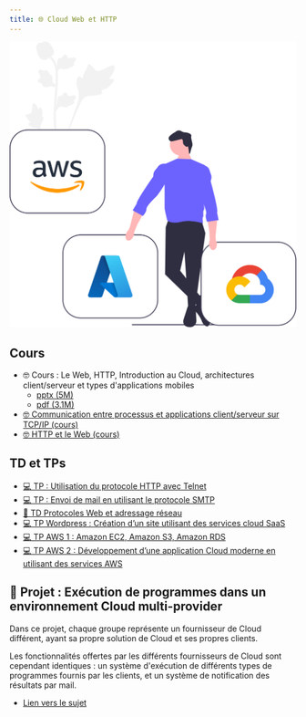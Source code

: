 ```yaml
---
title: 🌐 Cloud Web et HTTP
---
```


![](../../../assets/undraw/undraw_cloud-hosting_tfeh.svg)

## Cours

- 🤓 Cours : Le Web, HTTP, Introduction au Cloud, architectures client/serveur et types d'applications mobiles
  - [pptx (5M)](/cours/cloud/cours-cloud-web.pptx)
  - [pdf (3.1M)](/cours/cloud/cours-cloud-web.pdf)
- [🤓 Communication entre processus et applications client/serveur sur TCP/IP (cours)](/cours/cloud/cours-client-serveur-tcp-ip)
- [🤓 HTTP et le Web (cours)](/cours/cloud/cours-http-web)

## TD et TPs

- [💻 TP : Utilisation du protocole HTTP avec Telnet](/cours/cloud/exo-telnet_http)
- [💻 TP : Envoi de mail en utilisant le protocole SMTP](/cours/cloud/exo-smtp)
- [📝 TD Protocoles Web et adressage réseau](/cours/cloud/protocoles-web-td)
- [💻 TP Wordpress : Création d’un site utilisant des services cloud SaaS](/cours/cloud/tp_wordpress)
- [💻 TP AWS 1 : Amazon EC2, Amazon S3, Amazon RDS](/cours/cloud/tp_aws-1)
- [💻 TP AWS 2 : Développement d’une application Cloud moderne en utilisant des services AWS](/cours/cloud/tp_aws-2)

## 📌 Projet : Exécution de programmes dans un environnement Cloud multi-provider

Dans ce projet, chaque groupe représente un fournisseur de Cloud différent, ayant sa propre solution de Cloud et ses propres clients.

Les fonctionnalités offertes par les différents fournisseurs de Cloud sont cependant identiques : un système d'exécution de différents types de programmes fournis par les clients, et un système de notification des résultats par mail.

- [Lien vers le sujet](/cours/cloud/projet-multi-cloud)


